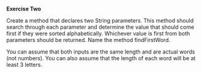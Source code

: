 **Exercise Two**

Create a method that declares two String parameters. This method should search through each parameter and determine the value that should come first if they were sorted alphabetically. Whichever value is first from both parameters should be returned. Name the method findFirstWord.

You can assume that both inputs are the same length and are actual words (not numbers). You can also assume that the length of each word will be at least 3 letters.